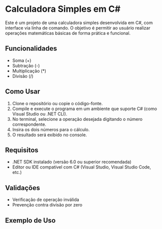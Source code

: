 # Calculadora Simples em C#

Este é um projeto de uma calculadora simples desenvolvida em C#, com interface via linha de comando. O objetivo é permitir ao usuário realizar operações matemáticas básicas de forma prática e funcional.

## Funcionalidades

- Soma (+)
- Subtração (-)
- Multiplicação (*)
- Divisão (/)

## Como Usar

1. Clone o repositório ou copie o código-fonte.
2. Compile e execute o programa em um ambiente que suporte C# (como Visual Studio ou .NET CLI).
3. No terminal, selecione a operação desejada digitando o número correspondente.
4. Insira os dois números para o cálculo.
5. O resultado será exibido no console.

## Requisitos

- .NET SDK instalado (versão 6.0 ou superior recomendada)
- Editor ou IDE compatível com C# (Visual Studio, Visual Studio Code, etc.)

## Validações

- Verificação de operação inválida
- Prevenção contra divisão por zero

## Exemplo de Uso



